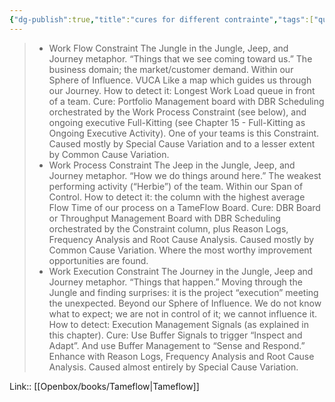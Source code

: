 ```yaml
---
{"dg-publish":true,"title":"cures for different contrainte","tags":["quotes"],"date":"2023-03-21T10:17:17+04:00","modified_at":"2023-07-12T15:53:43+03:00","alias":"cures for different contrainte","dg-path":"/quotes/202303211017.md","permalink":"/quotes/202303211017/","dgPassFrontmatter":true}
---
```



> - Work Flow Constraint The Jungle in the Jungle, Jeep, and Journey metaphor. “Things that we see coming toward us.” The business domain; the market/customer demand. Within our Sphere of Influence. VUCA Like a map which guides us through our Journey. How to detect it: Longest Work Load queue in front of a team. Cure: Portfolio Management board with DBR Scheduling orchestrated by the Work Process Constraint (see below), and ongoing executive Full-Kitting (see Chapter 15 - Full-Kitting as Ongoing Executive Activity). One of your teams is this Constraint. Caused mostly by Special Cause Variation and to a lesser extent by Common Cause Variation.
> - Work Process Constraint The Jeep in the Jungle, Jeep, and Journey metaphor. “How we do things around here.” The weakest performing activity (“Herbie”) of the team. Within our Span of Control. How to detect it: the column with the highest average Flow Time of our process on a TameFlow Board. Cure: DBR Board or Throughput Management Board with DBR Scheduling orchestrated by the Constraint column, plus Reason Logs, Frequency Analysis and Root Cause Analysis. Caused mostly by Common Cause Variation. Where the most worthy improvement opportunities are found.
> - Work Execution Constraint The Journey in the Jungle, Jeep and Journey metaphor. “Things that happen.” Moving through the Jungle and finding surprises: it is the project “execution” meeting the unexpected. Beyond our Sphere of Influence. We do not know what to expect; we are not in control of it; we cannot influence it. How to detect: Execution Management Signals (as explained in this chapter). Cure: Use Buffer Signals to trigger “Inspect and Adapt”. And use Buffer Management to “Sense and Respond.” Enhance with Reason Logs, Frequency Analysis and Root Cause Analysis. Caused almost entirely by Special Cause Variation.

Link:: [[Openbox/books/Tameflow|Tameflow]]
